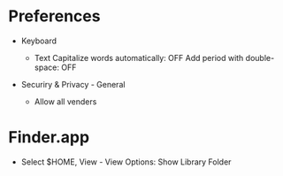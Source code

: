 # Preferences

- Keyboard
  - Text
    Capitalize words automatically: OFF
    Add period with double-space: OFF

- Securiry & Privacy - General
  - Allow all venders


# Finder.app

- Select $HOME, View - View Options: Show Library Folder
